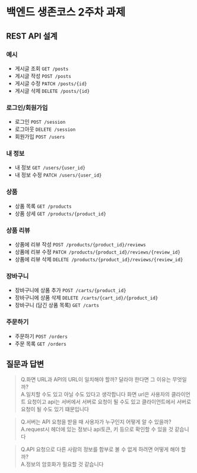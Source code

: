 # 백엔드 생존코스 2주차 과제

## REST API 설계

### 예시

- 게시글 조회 `GET /posts`
- 게시글 작성 `POST /posts`
- 게시글 수정 `PATCH /posts/{id}`
- 게시글 삭제 `DELETE /posts/{id}`

### 로그인/회원가입

- 로그인 `POST /session`
- 로그아웃 `DELETE /session`
- 회원가입 `POST /users`

### 내 정보

- 내 정보 `GET /users/{user_id}`
- 내 정보 수정 `PATCH /users/{user_id}`

### 상품

- 상품 목록 `GET /products`
- 상품 상세 `GET /products/{product_id}`

### 상품 리뷰

- 상품에 리뷰 작성 `POST /products/{product_id}/reviews`
- 상품에 리뷰 수정 `PATCH /products/{product_id}/reviews/{review_id}`
- 상품에 리뷰 삭제 `DELETE /products/{product_id}/reviews/{review_id}`

### 장바구니

- 장바구니에 상품 추가 `POST /carts/{product_id}`
- 장바구니에 상품 삭제 `DELETE /carts/{cart_id}/{product_id}`
- 장바구니 (담긴 상품 목록) `GET /carts`

### 주문하기

- 주문하기 `POST /orders`
- 주문 목록 `GET /orders`

## 질문과 답변

> Q.화면 URL과 API의 URL이 일치해야 할까? 달라야 한다면 그 이유는 무엇일까?     
> A.일치할 수도 있고 아닐 수도 있다고 생각합니다 
> 화면 url은 사용자의 클라이언트 요청이고 api는 서버에서 서버로 요청이 될 수도 있고 클라이언트에서 서버로 요청이 될 수도 있기 떄문입니다 

> Q.서버는 API 요청을 받을 때 사용자가 누구인지 어떻게 알 수 있을까?   
> A.request시 헤더에 있는 정보나 api토큰, 키 등으로 확인할 수 있을 것 같습니다 

> Q.API 요청으로 다른 사람의 정보를 함부로 볼 수 없게 하려면 어떻게 해야 할까?    
> A.정보의 암호화가 필요할 것 같습니다 
